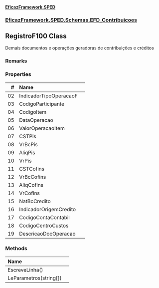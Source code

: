 #### [EficazFramework.SPED](EficazFrameworkSPED.md 'EficazFramework SPED')
### [EficazFramework.SPED.Schemas.EFD_Contribuicoes](EficazFramework.SPED.Schemas.EFD_Contribuicoes.md 'EficazFramework.SPED.Schemas.EFD_Contribuicoes')

## RegistroF100 Class

Demais documentos e operações geradoras de contribuições e créditos

### Remarks
### Properties

| # | Name | |
| ---: | :--- | :--- |
| 02 | IndicadorTipoOperacaoF |  |
| 03 | CodigoParticipante |  |
| 04 | CodigoItem |  |
| 05 | DataOperacao |  |
| 06 | ValorOperacaoItem |  |
| 07 | CSTPis |  |
| 08 | VrBcPis |  |
| 09 | AliqPis |  |
| 10 | VrPis |  |
| 11 | CSTCofins |  |
| 12 | VrBcCofins |  |
| 13 | AliqCofins |  |
| 14 | VrCofins |  |
| 15 | NatBcCredito |  |
| 16 | IndicadorOrigemCredito |  |
| 17 | CodigoContaContabil |  |
| 18 | CodigoCentroCustos |  |
| 19 | DescricaoDocOperacao |  |
### Methods

| Name | |
| :--- | :--- |
| EscreveLinha() |  |
| LeParametros(string[]) |  |
